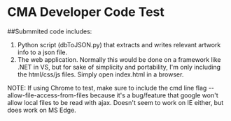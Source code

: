 # CMA Developer Code Test

##Submmited code includes:
1. Python script (dbToJSON.py) that extracts and writes relevant artwork info to a json file.
2. The web application. Normally this would be done on a framework like .NET in VS, but for sake of simplicity and portability, I'm only including the html/css/js files. Simply open index.html in a browser. 

NOTE: If using Chrome to test, make sure to include the cmd line flag --allow-file-access-from-files because it's a bug/feature that google won't allow local files to be read with ajax. Doesn't seem to work on IE either, but does work on MS Edge.
